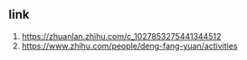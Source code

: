 ## link
1.  https://zhuanlan.zhihu.com/c_1027853275441344512
2.  https://www.zhihu.com/people/deng-fang-yuan/activities
